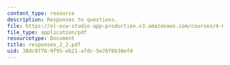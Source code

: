 ```yaml
---
content_type: resource
description: Responses to questions.
file: https://ol-ocw-studio-app-production.s3.amazonaws.com/courses/4-645-selected-topics-in-architecture-architecture-from-1750-to-the-present-fall-2004/38dc07769f95eb21afdc5e76f6b30efd_responses_2_2.pdf
file_type: application/pdf
resourcetype: Document
title: responses_2_2.pdf
uid: 38dc0776-9f95-eb21-afdc-5e76f6b30efd
---
```

